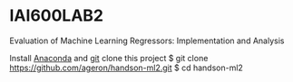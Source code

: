 # IAI600LAB2
Evaluation of Machine Learning Regressors: Implementation and Analysis

Install [Anaconda](https://www.anaconda.com/distribution/) and [git](https://git-scm.com/downloads)
clone this project
  $ git clone https://github.com/ageron/handson-ml2.git
  $ cd handson-ml2
